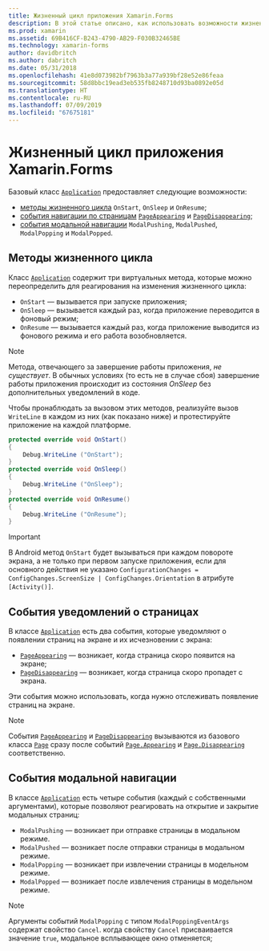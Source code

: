 ```yaml
---
title: Жизненный цикл приложения Xamarin.Forms
description: В этой статье описано, как использовать возможности жизненного цикла приложения, включая методы жизненного цикла, события уведомлений о страницах и события модальной навигации.
ms.prod: xamarin
ms.assetid: 69B416CF-B243-4790-AB29-F030B32465BE
ms.technology: xamarin-forms
author: davidbritch
ms.author: dabritch
ms.date: 05/31/2018
ms.openlocfilehash: 41e8d073982bf7963b3a77a939bf28e52e86feaa
ms.sourcegitcommit: 58d8bbc19ead3eb535fb8248710d93ba0892e05d
ms.translationtype: HT
ms.contentlocale: ru-RU
ms.lasthandoff: 07/09/2019
ms.locfileid: "67675181"
---
```

# <a name="xamarinforms-app-lifecycle"></a>Жизненный цикл приложения Xamarin.Forms

Базовый класс [`Application`](xref:Xamarin.Forms.Application) предоставляет следующие возможности:

- [методы жизненного цикла](#Lifecycle_Methods) `OnStart`, `OnSleep` и `OnResume`;
- [события навигации по страницам](#page) [`PageAppearing`](xref:Xamarin.Forms.Application.PageAppearing) и [`PageDisappearing`](xref:Xamarin.Forms.Application.PageDisappearing);
- [события модальной навигации](#modal) `ModalPushing`, `ModalPushed`, `ModalPopping` и `ModalPopped`.

<a name="Lifecycle_Methods" />

## <a name="lifecycle-methods"></a>Методы жизненного цикла

Класс [`Application`](xref:Xamarin.Forms.Application) содержит три виртуальных метода, которые можно переопределить для реагирования на изменения жизненного цикла:

- `OnStart` — вызывается при запуске приложения;
- `OnSleep` — вызывается каждый раз, когда приложение переводится в фоновый режим;
- `OnResume` — вызывается каждый раз, когда приложение выводится из фонового режима и его работа возобновляется.

> [!NOTE]
> Метода, отвечающего за завершение работы приложения, *не существует*. В обычных условиях (то есть не в случае сбоя) завершение работы приложения происходит из состояния *OnSleep* без дополнительных уведомлений в коде.

Чтобы пронаблюдать за вызовом этих методов, реализуйте вызов `WriteLine` в каждом из них (как показано ниже) и протестируйте приложение на каждой платформе.

```csharp
protected override void OnStart()
{
    Debug.WriteLine ("OnStart");
}
protected override void OnSleep()
{
    Debug.WriteLine ("OnSleep");
}
protected override void OnResume()
{
    Debug.WriteLine ("OnResume");
}
```

> [!IMPORTANT]
> В Android метод `OnStart` будет вызываться при каждом повороте экрана, а не только при первом запуске приложения, если для основного действия не указано `ConfigurationChanges = ConfigChanges.ScreenSize | ConfigChanges.Orientation` в атрибуте `[Activity()]`.

<a name="page" />

## <a name="page-notification-events"></a>События уведомлений о страницах

В классе [`Application`](xref:Xamarin.Forms.Application) есть два события, которые уведомляют о появлении страниц на экране и их исчезновении с экрана:

- [`PageAppearing`](xref:Xamarin.Forms.Application.PageAppearing) — возникает, когда страница скоро появится на экране;
- [`PageDisappearing`](xref:Xamarin.Forms.Application.PageDisappearing) — возникает, когда страница скоро пропадет с экрана.

Эти события можно использовать, когда нужно отслеживать появление страниц на экране.

> [!NOTE]
> События [`PageAppearing`](xref:Xamarin.Forms.Application.PageAppearing) и [`PageDisappearing`](xref:Xamarin.Forms.Application.PageDisappearing) вызываются из базового класса [`Page`](xref:Xamarin.Forms.Page) сразу после событий [`Page.Appearing`](xref:Xamarin.Forms.Page.Appearing) и [`Page.Disappearing`](xref:Xamarin.Forms.Page.Disappearing) соответственно.

<a name="modal" />

## <a name="modal-navigation-events"></a>События модальной навигации

В классе [`Application`](xref:Xamarin.Forms.Application) есть четыре события (каждый с собственными аргументами), которые позволяют реагировать на открытие и закрытие модальных страниц:

- `ModalPushing` — возникает при отправке страницы в модальном режиме.
- `ModalPushed` — возникает после отправки страницы в модальном режиме.
- `ModalPopping` — возникает при извлечении страницы в модельном режиме.
- `ModalPopped` — возникает после извлечения страницы в модельном режиме.

> [!NOTE]
> Аргументы событий `ModalPopping` с типом `ModalPoppingEventArgs` содержат свойство `Cancel`. когда свойству `Cancel` присваивается значение `true`, модальное всплывающее окно отменяется;
